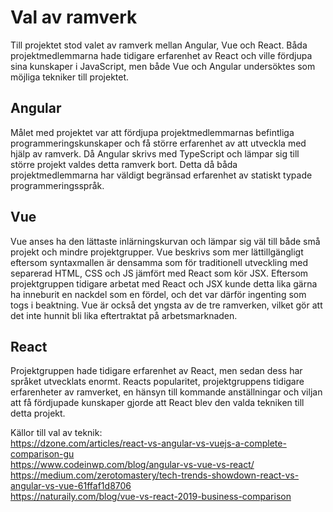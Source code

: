 # Val av ramverk

Till projektet stod valet av ramverk mellan Angular, Vue och React. Båda projektmedlemmarna hade tidigare erfarenhet av React och ville fördjupa sina kunskaper i JavaScript, men både Vue och Angular undersöktes som möjliga tekniker till projektet.

## Angular
Målet med projektet var att fördjupa projektmedlemmarnas befintliga programmeringskunskaper och få större erfarenhet av att utveckla med hjälp av ramverk. Då Angular skrivs med TypeScript och lämpar sig till större projekt valdes detta ramverk bort. Detta då båda projektmedlemmarna har väldigt begränsad erfarenhet av statiskt typade programmeringsspråk. 

## Vue
Vue anses ha den lättaste inlärningskurvan och lämpar sig väl till både små projekt och mindre projektgrupper. Vue beskrivs som mer lättillgängligt eftersom syntaxmallen är densamma som för traditionell utveckling med separerad HTML, CSS och JS jämfört med React som kör JSX. Eftersom projektgruppen tidigare arbetat med React och JSX kunde detta lika gärna ha inneburit en nackdel som en fördel, och det var därför ingenting som togs i beaktning. Vue är också det yngsta av de tre ramverken, vilket gör att det inte hunnit bli lika eftertraktat på arbetsmarknaden. 

## React
Projektgruppen hade tidigare erfarenhet av React, men sedan dess har språket utvecklats enormt. Reacts popularitet, projektgruppens tidigare erfarenheter av ramverket, en hänsyn till kommande anställningar och viljan att få fördjupade kunskaper gjorde att React blev den valda tekniken till detta projekt.

Källor till val av teknik:<br>
<https://dzone.com/articles/react-vs-angular-vs-vuejs-a-complete-comparison-gu><br>
<https://www.codeinwp.com/blog/angular-vs-vue-vs-react/><br>
<https://medium.com/zerotomastery/tech-trends-showdown-react-vs-angular-vs-vue-61ffaf1d8706><br>
<https://naturaily.com/blog/vue-vs-react-2019-business-comparison>